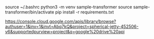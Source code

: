 source ~/.bashrc
python3 -m venv sample-transformer
source sample-transformer/bin/activate
pip install -r requirements.txt


https://console.cloud.google.com/apis/library/browse?authuser=1&inv=1&invt=Abq7kQ&project=spherical-jetty-452506-v6&supportedpurview=project&q=google%20drive%20api


